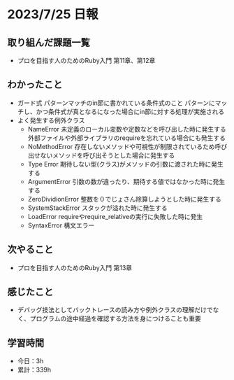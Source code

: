 # 2023/7/25 日報
## 取り組んだ課題一覧
- プロを目指す人のためのRuby入門 第11章、第12章

## わかったこと
- ガード式
  パターンマッチのin節に書かれている条件式のこと
  パターンにマッチし、かつ条件式が真となるになった場合にin節に対する処理が実施される
- よく発生する例外クラス
  - NameError
    未定義のローカル変数や定数などを呼び出した時に発生する
    外部ファイルや外部ライブラリのrequireを忘れている場合にも発生する
  - NoMethodError
    存在しないメソッドや可視性が制限されているため呼び出せないメソッドを呼び出そうとした場合に発生する
  - Type Error
    期待しない型(クラス)がメソッドの引数に渡された時に発生する
  - ArgumentError
    引数の数が違ったり、期待する値ではなかった時に発生する
  - ZeroDividionError
    整数を０でじょさん除算しようとした時に発生する
  - SystemStackError
    スタックが溢れた時に発生する
  - LoadError
    requireやrequire_relativeの実行に失敗した時に発生
  - SyntaxError
    構文エラー
    
## 次やること
- プロを目指す人のためのRuby入門 第13章

## 感じたこと
- デバッグ技法としてバックトレースの読み方や例外クラスの理解だけでなく、プログラムの途中経過を確認する方法を身につけることも重要
  
## 学習時間
- 今日：3h
- 累計：339h
